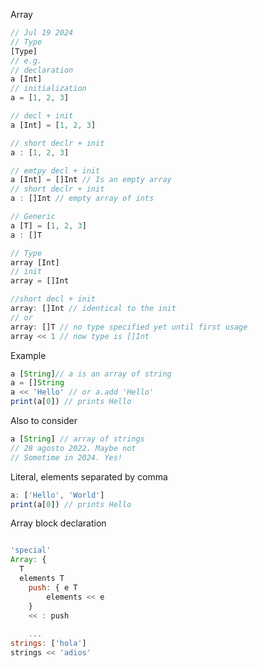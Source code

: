 Array

```js
// Jul 19 2024
// Type
[Type]
// e.g.
// declaration
a [Int]
// initialization
a = [1, 2, 3]

// decl + init
a [Int] = [1, 2, 3]

// short declr + init
a : [1, 2, 3]

// emtpy decl + init
a [Int] = []Int // Is an empty array
// short declr + init
a : []Int // empty array of ints 

// Generic
a [T] = [1, 2, 3]
a : []T
```

```javascript
// Type
array [Int]
// init
array = []Int

//short decl + init 
array: []Int // identical to the init 
// or 
array: []T // no type specified yet until first usage
array << 1 // now type is []Int
```

Example

```javascript
a [String]// a is an array of string
a = []String
a << 'Hello' // or a.add 'Hello'
print(a[0]) // prints Hello

```
Also to consider

```javascript
a [String] // array of strings
// 28 agosto 2022. Maybe not
// Sometime in 2024. Yes!
```

Literal, elements separated by comma

```javascript
a: ['Hello', 'World']
print(a[0]) // prints Hello
```

Array block declaration
```javascript

'special'
Array: {
  T
  elements T
	push: { e T 
    	elements << e
	}
	<< : push
	
	... 
strings: ['hola']
strings << 'adios'
```
